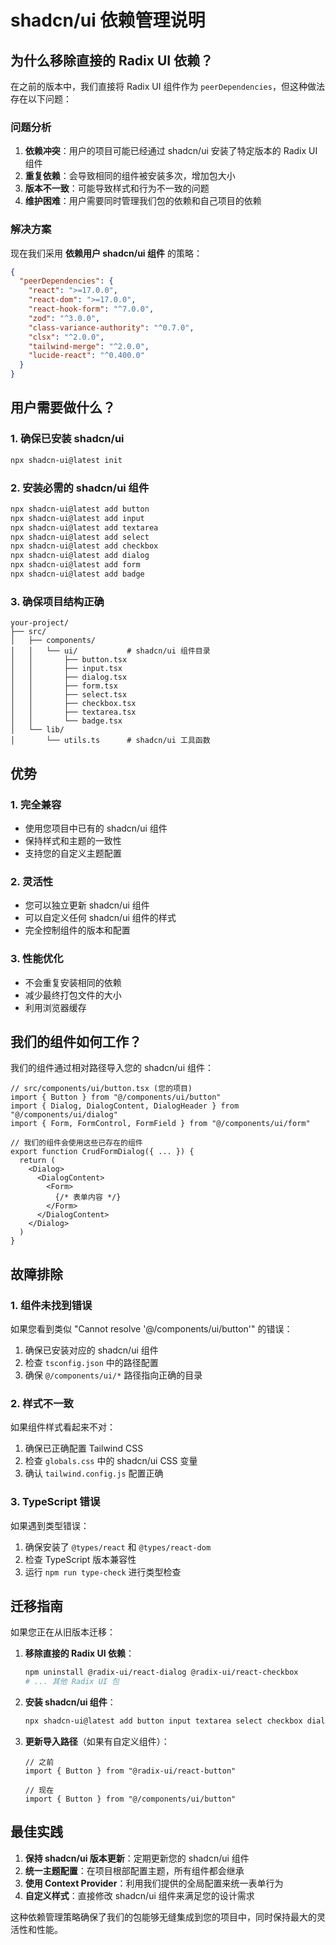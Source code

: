 # shadcn/ui 依赖管理说明

## 为什么移除直接的 Radix UI 依赖？

在之前的版本中，我们直接将 Radix UI 组件作为 `peerDependencies`，但这种做法存在以下问题：

### 问题分析

1. **依赖冲突**：用户的项目可能已经通过 shadcn/ui 安装了特定版本的 Radix UI 组件
2. **重复依赖**：会导致相同的组件被安装多次，增加包大小
3. **版本不一致**：可能导致样式和行为不一致的问题
4. **维护困难**：用户需要同时管理我们包的依赖和自己项目的依赖

### 解决方案

现在我们采用 **依赖用户 shadcn/ui 组件** 的策略：

```json
{
  "peerDependencies": {
    "react": ">=17.0.0",
    "react-dom": ">=17.0.0",
    "react-hook-form": "^7.0.0",
    "zod": "^3.0.0",
    "class-variance-authority": "^0.7.0",
    "clsx": "^2.0.0",
    "tailwind-merge": "^2.0.0",
    "lucide-react": "^0.400.0"
  }
}
```

## 用户需要做什么？

### 1. 确保已安装 shadcn/ui

```bash
npx shadcn-ui@latest init
```

### 2. 安装必需的 shadcn/ui 组件

```bash
npx shadcn-ui@latest add button
npx shadcn-ui@latest add input
npx shadcn-ui@latest add textarea
npx shadcn-ui@latest add select
npx shadcn-ui@latest add checkbox
npx shadcn-ui@latest add dialog
npx shadcn-ui@latest add form
npx shadcn-ui@latest add badge
```

### 3. 确保项目结构正确

```
your-project/
├── src/
│   ├── components/
│   │   └── ui/           # shadcn/ui 组件目录
│   │       ├── button.tsx
│   │       ├── input.tsx
│   │       ├── dialog.tsx
│   │       ├── form.tsx
│   │       ├── select.tsx
│   │       ├── checkbox.tsx
│   │       ├── textarea.tsx
│   │       └── badge.tsx
│   └── lib/
│       └── utils.ts      # shadcn/ui 工具函数
```

## 优势

### 1. 完全兼容
- 使用您项目中已有的 shadcn/ui 组件
- 保持样式和主题的一致性
- 支持您的自定义主题配置

### 2. 灵活性
- 您可以独立更新 shadcn/ui 组件
- 可以自定义任何 shadcn/ui 组件的样式
- 完全控制组件的版本和配置

### 3. 性能优化
- 不会重复安装相同的依赖
- 减少最终打包文件的大小
- 利用浏览器缓存

## 我们的组件如何工作？

我们的组件通过相对路径导入您的 shadcn/ui 组件：

```tsx
// src/components/ui/button.tsx (您的项目)
import { Button } from "@/components/ui/button"
import { Dialog, DialogContent, DialogHeader } from "@/components/ui/dialog"
import { Form, FormControl, FormField } from "@/components/ui/form"

// 我们的组件会使用这些已存在的组件
export function CrudFormDialog({ ... }) {
  return (
    <Dialog>
      <DialogContent>
        <Form>
          {/* 表单内容 */}
        </Form>
      </DialogContent>
    </Dialog>
  )
}
```

## 故障排除

### 1. 组件未找到错误

如果您看到类似 "Cannot resolve '@/components/ui/button'" 的错误：

1. 确保已安装对应的 shadcn/ui 组件
2. 检查 `tsconfig.json` 中的路径配置
3. 确保 `@/components/ui/*` 路径指向正确的目录

### 2. 样式不一致

如果组件样式看起来不对：

1. 确保已正确配置 Tailwind CSS
2. 检查 `globals.css` 中的 shadcn/ui CSS 变量
3. 确认 `tailwind.config.js` 配置正确

### 3. TypeScript 错误

如果遇到类型错误：

1. 确保安装了 `@types/react` 和 `@types/react-dom`
2. 检查 TypeScript 版本兼容性
3. 运行 `npm run type-check` 进行类型检查

## 迁移指南

如果您正在从旧版本迁移：

1. **移除直接的 Radix UI 依赖**：
   ```bash
   npm uninstall @radix-ui/react-dialog @radix-ui/react-checkbox
   # ... 其他 Radix UI 包
   ```

2. **安装 shadcn/ui 组件**：
   ```bash
   npx shadcn-ui@latest add button input textarea select checkbox dialog form badge
   ```

3. **更新导入路径**（如果有自定义组件）：
   ```tsx
   // 之前
   import { Button } from "@radix-ui/react-button"
   
   // 现在
   import { Button } from "@/components/ui/button"
   ```

## 最佳实践

1. **保持 shadcn/ui 版本更新**：定期更新您的 shadcn/ui 组件
2. **统一主题配置**：在项目根部配置主题，所有组件都会继承
3. **使用 Context Provider**：利用我们提供的全局配置来统一表单行为
4. **自定义样式**：直接修改 shadcn/ui 组件来满足您的设计需求

这种依赖管理策略确保了我们的包能够无缝集成到您的项目中，同时保持最大的灵活性和性能。 